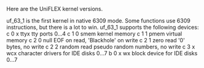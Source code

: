Here are the UniFLEX kernel versions.

uf_63_1 is the first kernel in native 6309 mode. Some functions use 6309 instructions, but there is a lot to win.
uf_63_1 supports the following devices:
c 0 x   ttyx  tty ports 0...4
c 1 0   smem  kernel memory
c 1 1   pmem  virtual memory
c 2 0   null  EOF on read, 'Blackhole' on write
c 2 1   zero  read '0' bytes, no write
c 2 2   random read pseudo random numbers, no write
c 3 x   wcx   character drivers for IDE disks 0...7
b 0 x   wx    block device  for IDE disks 0...7
